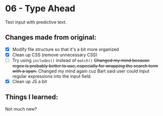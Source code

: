 # 06 - Type Ahead
Text input with predictive text.

## Changes made from original:
- [x] Modify file structure so that it's a bit more organized
- [x] Clean up CSS (remove unnecessary CSS)
- [ ] Try using `includes()` instead of `match()` ~~Changed my mind because regex is probably better to use, especially for wrapping the search term with a span.~~ Changed my mind again cuz Bart said user could input regular expressions into the input field.
- [x] Clean up JS a bit

## Things I learned:
Not much new?
